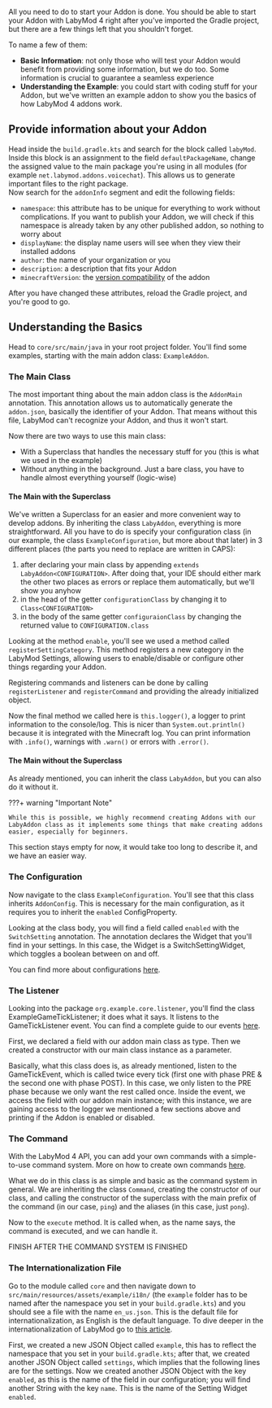 All you need to do to start your Addon is done. You should be able to start your Addon with LabyMod 4 right after you've imported the Gradle project, but there are a few things left that you shouldn't forget.

To name a few of them:

+ **Basic Information**: not only those who will test your Addon would benefit from providing some information, but we do too. Some information is crucial to guarantee a seamless experience
+ **Understanding the Example**: you could start with coding stuff for your Addon, but we've written an example addon to show you the basics of how LabyMod 4 addons work.

## Provide information about your Addon
Head inside the `build.gradle.kts` and search for the block called `labyMod`. <br>
Inside this block is an assignment to the field `defaultPackageName`, change the assigned value to the main package you're using in all modules (for example `net.labymod.addons.voicechat`). This allows us to generate important files to the right package. <br>
Now search for the `addonInfo` segment and edit the following fields:

+ `namespace`: this attribute has to be unique for everything to work without complications. If you want to publish your Addon, we will check if this namespace is already taken by any other published addon, so nothing to worry about 
+ `displayName`: the display name users will see when they view their installed addons
+ `author`: the name of your organization or you
+ `description`: a description that fits your Addon
+ `minecraftVersion`: the <a href="/pages/addon/publishing/publish/#version-compatibility" target="_blank">version compatibility</a> of the addon

After you have changed these attributes, reload the Gradle project, and you're good to go.


## Understanding the Basics
Head to `core/src/main/java` in your root project folder. You'll find some examples, starting with the main addon class: `ExampleAddon`.

### The Main Class

The most important thing about the main addon class is the `AddonMain` annotation. This annotation allows us to automatically generate the `addon.json`, basically the identifier of your Addon. That means without this file, LabyMod can't recognize your Addon, and thus it won't start.

Now there are two ways to use this main class:

+ With a Superclass that handles the necessary stuff for you (this is what we used in the example)
+ Without anything in the background. Just a bare class, you have to handle almost everything yourself (logic-wise)

#### The Main with the Superclass

We've written a Superclass for an easier and more convenient way to develop addons. By inheriting the class `LabyAddon`, everything is more straightforward. All you have to do is specify your configuration class (in our example, the class `ExampleConfiguration`, but more about that later) in 3 different places (the parts you need to replace are written in CAPS):
 
 1. after declaring your main class by appending `extends LabyAddon<CONFIGURATION>`. After doing that, your IDE should either mark the other two places as errors or replace them automatically, but we'll show you anyhow
 2. in the head of the getter `configurationClass` by changing it to `Class<CONFIGURATION>`
 3. in the body of the same getter `configuraionClass` by changing the returned value to `CONFIGURATION.class`


Looking at the method `enable`, you'll see we used a method called `registerSettingCategory`. This method registers a new category in the LabyMod Settings, allowing users to enable/disable or configure other things regarding your Addon.

Registering commands and listeners can be done by calling `registerListener` and `registerCommand` and providing the already initialized object.

Now the final method we called here is `this.logger()`, a logger to print information to the console/log. This is nicer than `System.out.println()` because it is integrated with the Minecraft log. You can print information with `.info()`, warnings with `.warn()` or errors with `.error()`.

#### The Main without the Superclass

As already mentioned, you can inherit the class `LabyAddon`, but you can also do it without it. 

???+ warning "Important Note"

    While this is possible, we highly recommend creating Addons with our LabyAddon class as it implements some things that make creating addons easier, especially for beginners. 

This section stays empty for now, it would take too long to describe it, and we have an easier way.

### The Configuration

Now navigate to the class `ExampleConfiguration`. You'll see that this class inherits `AddonConfig`. This is necessary for the main configuration, as it requires you to inherit the `enabled` ConfigProperty.

Looking at the class body, you will find a field called `enabled` with the `SwitchSetting` annotation. 
The annotation declares the Widget that you'll find in your settings. In this case, the Widget is a SwitchSettingWidget, which toggles a boolean between on and off.

You can find more about configurations [here](../features/config.md).

### The Listener

Looking into the package `org.example.core.listener`, you'll find the class ExampleGameTickListener; it does what it says. It listens to the GameTickListener event. You can find a complete guide to our events [here](../features/events.md).

First, we declared a field with our addon main class as type. Then we created a constructor with our main class instance as a parameter.

Basically, what this class does is, as already mentioned, listen to the GameTickEvent, which is called twice every tick (first one with phase PRE & the second one with phase POST). In this case, we only listen to the PRE phase because we only want the rest called once.
Inside the event, we access the field with our addon main instance; with this instance, we are gaining access to the logger we mentioned a few sections above and printing if the Addon is enabled or disabled.

### The Command

With the LabyMod 4 API, you can add your own commands with a simple-to-use command system. More on how to create own commands [here](../features/commands.md).

What we do in this class is as simple and basic as the command system in general. We are inheriting the class `Command`, creating the constructor of our class, and calling the constructor of the superclass with the main prefix of the command (in our case, `ping`) and the aliases (in this case, just `pong`).

Now to the `execute` method. It is called when, as the name says, the command is executed, and we can handle it.

FINISH AFTER THE COMMAND SYSTEM IS FINISHED

### The Internationalization File

Go to the module called `core` and then navigate down to `src/main/resources/assets/example/i18n/` (the `example` folder has to be named after the namespace you set in your `build.gradle.kts`) and you should see a file with the name `en_us.json`. This is the default file for internationalization, as English is the default language. To dive deeper in the internationalization of LabyMod go to [this article](../features/internationalization.md).

First, we created a new JSON Object called `example`, this has to reflect the namespace that you set in your `build.gradle.kts`; after that, we created another JSON Object called `settings`, which implies that the following lines are for the settings. Now we created another JSON Object with the key `enabled`, as this is the name of the field in our configuration; you will find another String with the key `name`. This is the name of the Setting Widget `enabled`.